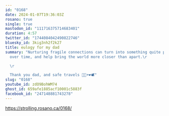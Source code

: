 ```yaml
---
id: "0168"
date: 2024-01-07T19:36:03Z
rosano: true
single: true
mastodon_id: "111716375714683401"
duration: 4:57
twitter_id: "1744084042490822746"
bluesky_id: 3kig3nh2f2k27
title: eulogy for my dad
summary: "Nurturing fragile connections can turn into something quite profound
  over time, and help bring the world more closer than apart.\r

  \r

  Thank you dad, and safe travels 🙏🏽☀️❤️🕊"
slug: "0168"
youtube_id: zdO9BohWM74
ghost_id: 659afe1885acf10001c5883f
facebook_id: "247148881743278"
---
```

https://strolling.rosano.ca/0168/
